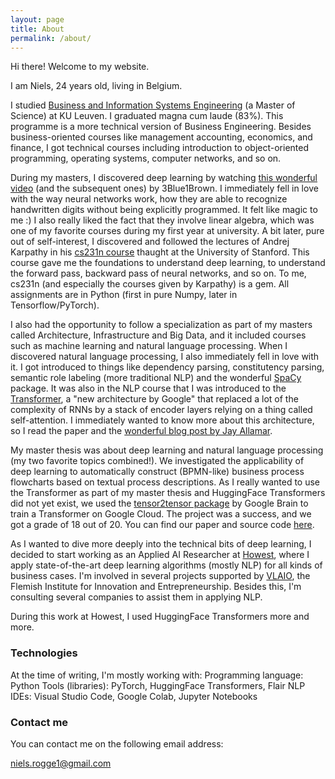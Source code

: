 ```yaml
---
layout: page
title: About
permalink: /about/
---
```


Hi there! Welcome to my website. 

I am Niels, 24 years old, living in Belgium.

I studied [Business and Information Systems Engineering](https://feb.kuleuven.be/eng/prospective-students/master-of-business-and-information-systems-engineering) (a Master of Science) at KU Leuven. I graduated magna cum laude (83%). This programme is a more technical version of Business Engineering. Besides business-oriented courses like management accounting, economics, and finance, I got technical courses including introduction to object-oriented programming, operating systems, computer networks, and so on. 

During my masters, I discovered deep learning by watching [this wonderful video](https://www.youtube.com/watch?v=aircAruvnKk&t=294s&ab_channel=3Blue1Brown) (and the subsequent ones) by 3Blue1Brown. I immediately fell in love with the way neural networks work, how they are able to recognize handwritten digits without being explicitly programmed. It felt like magic to me :) I also really liked the fact that they involve linear algebra, which was one of my favorite courses during my first year at university. A bit later, pure out of self-interest, I discovered and followed the lectures of Andrej Karpathy in his [cs231n course](http://cs231n.stanford.edu/) thaught at the University of Stanford. This course gave me the foundations to understand deep learning, to understand the forward pass, backward pass of neural networks, and so on. To me, cs231n (and especially the courses given by Karpathy) is a gem. All assignments are in Python (first in pure Numpy, later in Tensorflow/PyTorch). 

I also had the opportunity to follow a specialization as part of my masters called Architecture, Infrastructure and Big Data, and it included courses such as machine learning and natural language processing. When I discovered natural language processing, I also immediately fell in love with it. I got introduced to things like dependency parsing, constitutency parsing, semantic role labeling (more traditional NLP) and the wonderful [SpaCy](https://spacy.io/) package. It was also in the NLP course that I was introduced to the [Transformer](https://arxiv.org/abs/1706.03762), a "new architecture by Google" that replaced a lot of the complexity of RNNs by a stack of encoder layers relying on a thing called self-attention. I immediately wanted to know more about this architecture, so I read the paper and the [wonderful blog post by Jay Allamar](http://jalammar.github.io/illustrated-transformer/).  

My master thesis was about deep learning and natural language processing (my two favorite topics combined!). We investigated the applicability of deep learning to automatically construct (BPMN-like) business process flowcharts based on textual process descriptions. As I really wanted to use the Transformer as part of my master thesis and HuggingFace Transformers did not yet exist, we used the [tensor2tensor package](https://github.com/tensorflow/tensor2tensor) by Google Brain to train a Transformer on Google Cloud. The project was a success, and we got a grade of 18 out of 20. You can find our paper and source code [here](https://github.com/NielsRogge/Description2Process). 

As I wanted to dive more deeply into the technical bits of deep learning, I decided to start working as an Applied AI Researcher at [Howest](https://www.howest.be/en), where I apply state-of-the-art deep learning algorithms (mostly NLP) for all kinds of business cases. I'm involved in several projects supported by [VLAIO](https://vlaio.be/nl), the Flemish Institute for Innovation and Entrepreneurship. Besides this, I'm consulting several companies to assist them in applying NLP. 

During this work at Howest, I used HuggingFace Transformers more and more. 

### Technologies
At the time of writing, I'm mostly working with:
Programming language: Python
Tools (libraries): PyTorch, HuggingFace Transformers, Flair NLP
IDEs: Visual Studio Code, Google Colab, Jupyter Notebooks

### Contact me

You can contact me on the following email address:

[niels.rogge1@gmail.com](mailto:niels.rogge1@gmail.com)

